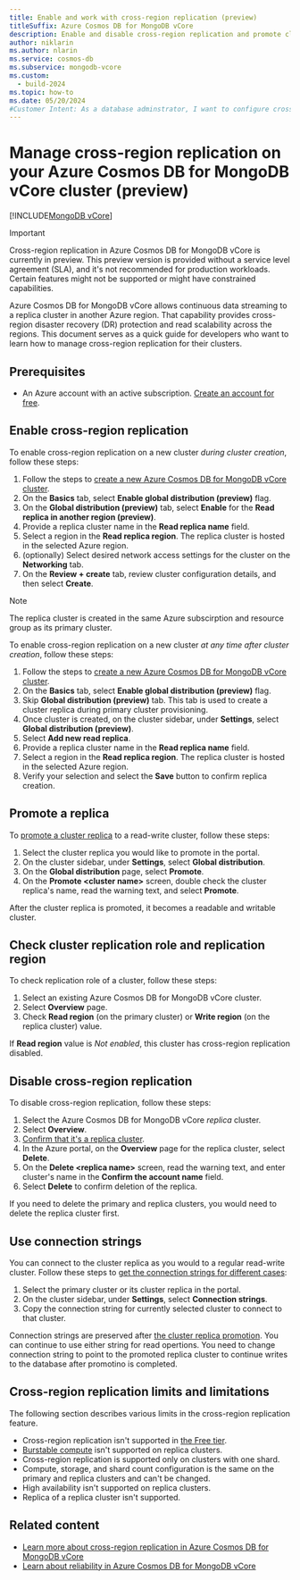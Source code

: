 ```yaml
---
title: Enable and work with cross-region replication (preview)
titleSuffix: Azure Cosmos DB for MongoDB vCore
description: Enable and disable cross-region replication and promote cluster replica in another region for disaster recovery (DR) in Azure Cosmos DB for MongoDB vCore.
author: niklarin
ms.author: nlarin
ms.service: cosmos-db
ms.subservice: mongodb-vcore
ms.custom:
  - build-2024
ms.topic: how-to
ms.date: 05/20/2024
#Customer Intent: As a database adminstrator, I want to configure cross-region replication, so that I can have disaster recovery plans in the event of a regional outage.
---
```


# Manage cross-region replication on your Azure Cosmos DB for MongoDB vCore cluster (preview)

[!INCLUDE[MongoDB vCore](../../includes/appliesto-mongodb-vcore.md)]

> [!IMPORTANT]
> Cross-region replication in Azure Cosmos DB for MongoDB vCore is currently in preview.
> This preview version is provided without a service level agreement (SLA), and it's not recommended
> for production workloads. Certain features might not be supported or might have constrained
> capabilities.

Azure Cosmos DB for MongoDB vCore allows continuous data streaming to a replica cluster in another Azure region. That capability provides cross-region disaster recovery (DR) protection and read scalability across the regions. This document serves as a quick guide for developers who want to learn how to manage cross-region replication for their clusters.

## Prerequisites

- An Azure account with an active subscription. [Create an account for free](https://azure.microsoft.com/free).

## Enable cross-region replication

To enable cross-region replication on a new cluster *during cluster creation*, follow these steps:

1. Follow the steps to [create a new Azure Cosmos DB for MongoDB vCore cluster](./quickstart-portal.md#create-a-cluster).
1. On the **Basics** tab, select **Enable global distribution (preview)** flag.
1. On the **Global distribution (preview)** tab, select **Enable** for the **Read replica in another region (preview)**.
1. Provide a replica cluster name in the **Read replica name** field. 
1. Select a region in the **Read replica region**. The replica cluster is hosted in the selected Azure region.
1. (optionally) Select desired network access settings for the cluster on the **Networking** tab.
1. On the **Review + create** tab, review cluster configuration details, and then select **Create**. 

> [!NOTE]
> The replica cluster is created in the same Azure subscirption and resource group as its primary cluster.

To enable cross-region replication on a new cluster *at any time after cluster creation*, follow these steps:

1. Follow the steps to [create a new Azure Cosmos DB for MongoDB vCore cluster](./quickstart-portal.md#create-a-cluster).
1. On the **Basics** tab, select **Enable global distribution (preview)** flag.
1. Skip **Global distribution (preview)** tab. This tab is used to create a cluster replica during primary cluster provisioning.
1. Once cluster is created, on the cluster sidebar, under **Settings**, select **Global distribution (preview)**.
1. Select **Add new read replica**.
1. Provide a replica cluster name in the **Read replica name** field. 
1. Select a region in the **Read replica region**. The replica cluster is hosted in the selected Azure region.
1. Verify your selection and select the **Save** button to confirm replica creation.

## Promote a replica

To [promote a cluster replica](./cross-region-replication.md#replica-cluster-promotion) to a read-write cluster, follow these steps:

1. Select the cluster replica you would like to promote in the portal.
1. On the cluster sidebar, under **Settings**, select **Global distribution**.
1. On the **Global distribution** page, select **Promote**.
1. On the **Promote \<cluster name>** screen, double check the cluster replica's name, read the warning text, and select **Promote**.

After the cluster replica is promoted, it becomes a readable and writable cluster.

## Check cluster replication role and replication region

To check replication role of a cluster, follow these steps:
1. Select an existing Azure Cosmos DB for MongoDB vCore cluster.
1. Select **Overview** page.
1. Check **Read region** (on the primary cluster) or **Write region** (on the replica cluster) value.

If **Read region** value is *Not enabled*, this cluster has cross-region replication disabled.

## Disable cross-region replication

To disable cross-region replication, follow these steps:

1. Select the Azure Cosmos DB for MongoDB vCore *replica* cluster.
1. Select **Overview**.
1. [Confirm that it's a replica cluster](#check-cluster-replication-role-and-replication-region).
1. In the Azure portal, on the **Overview** page for the replica cluster, select **Delete**.
1. On the **Delete \<replica name>** screen, read the warning text, and enter cluster's name in the **Confirm the account name** field.
1. Select **Delete** to confirm deletion of the replica.

If you need to delete the primary and replica clusters, you would need to delete the replica cluster first.

## Use connection strings

You can connect to the cluster replica as you would to a regular read-write cluster. 
Follow these steps to [get the connection strings for different cases](./cross-region-replication.md#read-operations-on-cluster-replicas-and-connection-strings):

1. Select the primary cluster or its cluster replica in the portal.
1. On the cluster sidebar, under **Settings**, select **Connection strings**.
1. Copy the connection string for currently selected cluster to connect to that cluster.

Connection strings are preserved after [the cluster replica promotion](./cross-region-replication.md#replica-cluster-promotion). You can continue to use either string for read opertions. You need to change connection string to point to the promoted replica cluster to continue writes to the database after promotino is completed.

## Cross-region replication limits and limitations
The following section describes various limits in the cross-region replication feature.

- Cross-region replication isn't supported in [the Free tier](./free-tier.md).
- [Burstable compute](./burstable-tier.md) isn't supported on replica clusters.
- Cross-region replication is supported only on clusters with one shard.
- Compute, storage, and shard count configuration is the same on the primary and replica clusters and can't be changed.
- High availability isn't supported on replica clusters.
- Replica of a replica cluster isn't supported.

## Related content

- [Learn more about cross-region replication in Azure Cosmos DB for MongoDB vCore](./cross-region-replication.md)
- [Learn about reliability in Azure Cosmos DB for MongoDB vCore](../../../reliability/reliability-cosmos-mongodb.md)
